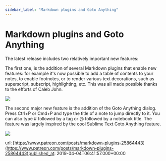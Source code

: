 ```yaml
---
sidebar_label: "Markdown plugins and Goto Anything"
---
```


# Markdown plugins and Goto Anything

The latest release includes two relatively important new features:

The first one, is the addition of several Markdown plugins that enable new features: for example it's now possible to add a table of contents to your notes, to enable footnotes, or to render various text decorations, such as superscript, subscript, highlighting, etc. This was all made possible thanks to the efforts of Caleb John.

![](/images/news/20190404-074157_0.png)

The second major new feature is the addition of the Goto Anything dialog. Press Ctrl+P or Cmd+P and type the title of a note to jump directly to it. You can also type # followed by a tag or @ followed by a notebook title. The feature was largely inspired by the cool Sublime Text Goto Anything feature.

![](/images/news/20190404-074157_1.png)

url: [https://www.patreon.com/posts/markdown-plugins-25864443](https://www.patreon.com/posts/markdown-plugins-25864443)published_at: 2019-04-04T06:41:57.000+00:00